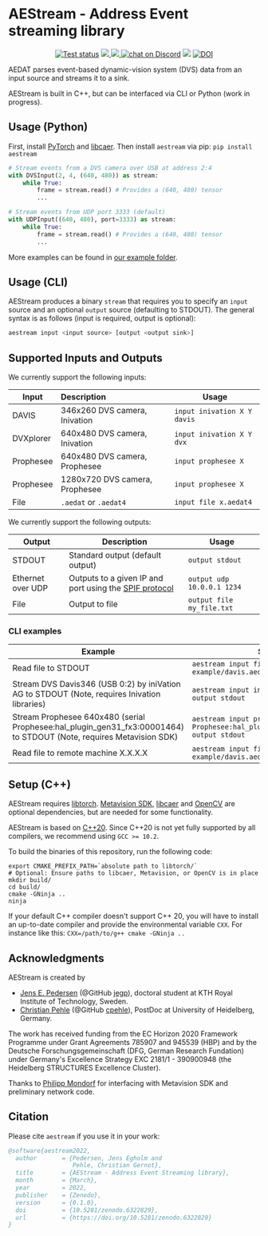# AEStream - Address Event streaming library

<p align="center">
    <a href="https://github.com/norse/aestream/actions">
        <img src="https://github.com/norse/aestream/workflows/Build%20and%20test/badge.svg" alt="Test status"></a>
    <a href="https://pypi.org/project/aestream/" alt="PyPi">
        <img src="https://img.shields.io/pypi/v/aestream" />
    </a>
    <a href="https://github.com/norse/aestream/pulse" alt="Activity">
        <img src="https://img.shields.io/github/last-commit/norse/aestream" />
    </a>
    <a href="https://discord.gg/7fGN359">
        <img src="https://img.shields.io/discord/723215296399147089"
            alt="chat on Discord"></a>
    <a href="https://www.codacy.com/gh/norse/aestream/dashboard?utm_source=github.com&amp;utm_medium=referral&amp;utm_content=norse/aestream&amp;utm_campaign=Badge_Grade"><img src="https://app.codacy.com/project/badge/Grade/0a04a852daf540a9b9bbe9d78df9eea7"/></a>
    <a href="https://doi.org/10.5281/zenodo.6322829"><img src="https://zenodo.org/badge/DOI/10.5281/zenodo.6322829.svg" alt="DOI"></a>
</p>


AEDAT parses event-based dynamic-vision system (DVS) data
from an input source and streams it to a sink.

AEStream is built in C++, but can be interfaced via CLI or Python (work in progress).

## Usage (Python)

First, install [PyTorch](https://pytorch.org/) and [libcaer](https://github.com/inivation/libcaer). 
Then install `aestream` via pip: `pip install aestream`

```python
# Stream events from a DVS camera over USB at address 2:4
with DVSInput(2, 4, (640, 480)) as stream:
    while True:
        frame = stream.read() # Provides a (640, 480) tensor
        ...
```

```python
# Stream events from UDP port 3333 (default)
with UDPInput((640, 480), port=3333) as stream:
    while True:
        frame = stream.read() # Provides a (640, 480) tensor
        ...
```

More examples can be found in [our example folder](https://github.com/norse/aestream/tree/master/example).

## Usage (CLI)

AEStream produces a binary `stream` that requires you to specify an `input` source and an optional `output` source (defaulting to STDOUT).
The general syntax is as follows (input is required, output is optional):

```bash
aestream input <input source> [output <output sink>]
```
## Supported Inputs and Outputs

We currently support the following inputs:

| Input | Description | Usage |
| --------- | :----------- | ----- |
| DAVIS           | 346x260 DVS camera, Inivation  | `input inivation X Y davis` |
| DVXplorer       | 640x480 DVS camera, Inivation  | `input inivation X Y dvx` |
| Prophesee       | 640x480 DVS camera, Prophesee  | `input prophesee X` |
| Prophesee       | 1280x720 DVS camera, Prophesee  | `input prophesee X` |
| File            | `.aedat` or `.aedat4` | `input file x.aedat4` |

We currently support the following outputs:

| Output | Description | Usage |
| --------- | ----------- | ----- |
| STDOUT    | Standard output (default output) | `output stdout`
| Ethernet over UDP | Outputs to a given IP and port using the [SPIF protocol](https://github.com/SpiNNakerManchester/spif)  | `output udp 10.0.0.1 1234` |
| File       | Output to file | `output file my_file.txt` |

### CLI examples

| Example | Syntax |
| ------------- | ------------------------------|
| Read file to STDOUT | `aestream input file example/davis.aedat4` |
| Stream DVS Davis346 (USB 0:2) by iniVation AG to STDOUT (Note, requires Inivation libraries) | `aestream input inivation 0 2 davis output stdout` |
| Stream Prophesee 640x480 (serial Prophesee:hal_plugin_gen31_fx3:00001464) to STDOUT (Note, requires Metavision SDK) | `aestream input prophesee Prophesee:hal_plugin_gen31_fx3:00001464 output stdout` |
| Read file to remote machine X.X.X.X | `aestream input file example/davis.aedat4 output udp X.X.X.X` |

## Setup (C++)

AEStream requires [libtorch](https://pytorch.org/cppdocs/installing.html). [Metavision SDK](https://docs.prophesee.ai/stable/metavision_sdk/index.html), [libcaer](https://github.com/inivation/libcaer) and [OpenCV](https://github.com/opencv/opencv) are optional dependencies, but are needed for some functionality.

AEStream is based on [C++20](https://en.cppreference.com/w/cpp/20). Since C++20 is not yet fully supported by all compilers, we recommend using `GCC >= 10.2`. 

To build the binaries of this repository, run the following code:
```
export CMAKE_PREFIX_PATH=`absolute path to libtorch/`
# Optional: Ensure paths to libcaer, Metavision, or OpenCV is in place
mkdir build/
cd build/
cmake -GNinja ..
ninja
```

If your default C++ compiler doesn't support C++ 20, you will have to install an up-to-date compiler and provide the environmental variable `CXX`.
For instance like this: `CXX=/path/to/g++ cmake -GNinja ..`

## Acknowledgments

AEStream is created by

* [Jens E. Pedersen](https://www.kth.se/profile/jeped) (@GitHub [jegp](https://github.com/jegp/)), doctoral student at KTH Royal Institute of Technology, Sweden.
* [Christian Pehle](https://www.kip.uni-heidelberg.de/people/10110) (@GitHub [cpehle](https://github.com/cpehle/)), PostDoc at University of Heidelberg, Germany.

The work has received funding from the EC Horizon 2020 Framework Programme under Grant Agreements 785907 and 945539 (HBP) and by the Deutsche Forschungsgemeinschaft (DFG, German Research Fundation) under Germany's Excellence Strategy EXC 2181/1 - 390900948 (the Heidelberg STRUCTURES Excellence Cluster).

Thanks to [Philipp Mondorf](https://github.com/PMMon) for interfacing with Metavision SDK and preliminary network code.

## Citation

Please cite `aestream` if you use it in your work:

```bibtex
@software{aestream2022,
  author       = {Pedersen, Jens Egholm and
                  Pehle, Christian Gernot},
  title        = {AEStream - Address Event Streaming library},
  month        = {March},
  year         = 2022,
  publisher    = {Zenodo},
  version      = {0.1.0},
  doi          = {10.5281/zenodo.6322829},
  url          = {https://doi.org/10.5281/zenodo.6322829}
}
```
